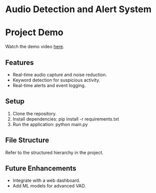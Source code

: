 # Audio Detection and Alert System

# Project Demo

Watch the demo video [here](assets/demo.mp4).

## Features
- Real-time audio capture and noise reduction.
- Keyword detection for suspicious activity.
- Real-time alerts and event logging.

## Setup
1. Clone the repository.
2. Install dependencies:
pip install -r requirements.txt
3. Run the application:
python main.py


## File Structure
Refer to the structured hierarchy in the project.

## Future Enhancements
- Integrate with a web dashboard.
- Add ML models for advanced VAD.
